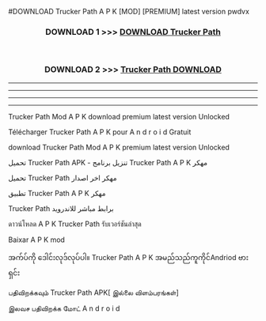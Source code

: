 #DOWNLOAD Trucker Path  A P K [MOD] [PREMIUM] latest version pwdvx



<div align="center">

<h3>DOWNLOAD 1 >>> <a href="https://teeasianyam.web.app?sq=Trucker Path ">DOWNLOAD Trucker Path  </a></h3><br>

<h3>DOWNLOAD 2 >>> <a href="https://teeasianyam.web.app?sq=Trucker Path  ">Trucker Path   DOWNLOAD </a></h3>

</div>


----------------------------------------------------------

----------------------------------------------------------

----------------------------------------------------------

----------------------------------------------------------


Trucker Path   Mod A P K download premium latest version Unlocked

Télécharger Trucker Path   A P K pour A n d r o i d Gratuit

download Trucker Path   Mod A P K premium latest version Unlocked

تحميل Trucker Path   APK - تنزيل برنامج Trucker Path   A P K مهكر

تحميل Trucker Path   مهكر اخر اصدار

تطبيق Trucker Path   A P K مهكر

Trucker Path   برابط مباشر للاندرويد

ดาวน์โหลด A P K Trucker Path   รับเวอร์ชันล่าสุด

Baixar A P K mod

အက်ပ်ကို ဒေါင်းလုဒ်လုပ်ပါ။ Trucker Path   A P K အမည်သည်ကူကိုင်Andriod ဗားရှင်း

பதிவிறக்கவும் Trucker Path   APK[ இல்லை விளம்பரங்கள்] 
 
இலவச பதிவிறக்க மோட் A n d r o i d



